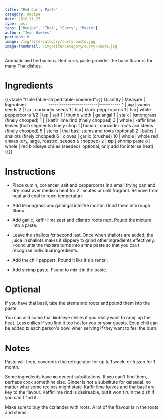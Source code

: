```yaml
---
title: "Red Curry Paste"
category: Recipe
date: 2018-11-27
type: post
tags: ["Recipe", "Thai", "Curry", "Paste"]
author: "Ivan Hawkes"
portions: 8
image: /img/site/category/curry-paste.jpg
image-thumbnail: /img/site/category/curry-paste.jpg
---
```


Aromatic and herbacious. Red curry paste provides the base flavours for many Thai dishes.
<!--more-->

# Ingredients

{{<table "table table-striped table-bordered">}}
Quantity		| Measure 			| Ingredient
----------------|-------------------|-----------
1				| tsp				| cumin seeds
2				| tsp				| coriander seeds
1				| tsp				| black peppercorns
1				| tsp				| white peppercorns
1/2				| tsp				| salt
1				| thumb width		| galangal
1				| stalk				| lemongrass (finely chopped)
1				| 					| kaffir lime rind (finely chopped)
3				| whole				| kaffir lime leaves (both segments) finely chop
1				| bunch				| coriander roots and stems (finely chopped)
5				| stems				| thai basil stems and roots (optional)
2				| bulbs				| shallots (finely chopped)
6				| cloves			| garlic (crushed)
10				| whole				| whole red chilies (dry, large, roasted, seeded & chopped)
2				| tsp				| shrimp paste
8				| whole				| red birdseye chilies (seeded) (optional, only add for intense heat)
{{</table>}}

# Instructions

* Place cumin, coriander, salt and peppercorns in a small frying pan and dry roast over medium heat for 2 minutes or until fragrant. Remove from heat and cool to room temperature.

* Add lemongrass and galangal into the mortar. Grind them into rough fibers.

* Add garlic, kaffir lime zest and cilantro roots next. Pound the mixture into a paste.

* Leave the shallots for second last. Once when shallots are added, the juice in shallots makes it slippery to grind other ingredients effectively. Pound until the mixture turns into a fine paste so that you can’t recognise individual ingredients.

* Add the chili peppers. Pound it like it's a rental.

* Add shrimp paste. Pound to mix it in the paste.

# Optional

If you have thai basil, take the stems and roots and pound them into the paste.

You can add some thai birdseye chilies if you really want to ramp up the heat. Less chilies if you find it too hot for you or your guests. Extra chili can be added to each person's bowl when serving if they want to feel the burn.

# Notes

Paste will keep, covered in the refrigerator for up to 1 week, or frozen for 1 month.

Some ingredients have no decent substitutions. If you can't find them, perhaps cook something else. Ginger is *not* a substitute for galangal, no matter what some recipes might state. Kaffir lime leaves and thai basil are key to the flavour. Kaffir lime rind is desireable, but it won't ruin the dish if you can't find it.

Make sure to buy the coriander with roots. A lot of the flavour is in the roots and stems.


